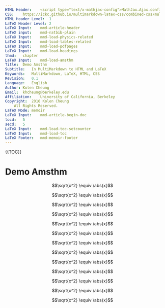 ```yaml
---
HTML Header:	<script type="text/x-mathjax-config">MathJax.Ajax.config.path.Contrib="https://cdn.mathjax.org/mathjax/contrib",MathJax.Hub.Register.StartupHook("TeX Jax Ready",function(){MathJax.Hub.Insert(MathJax.InputJax.TeX.Definitions.macros,{cancel:["Extension","cancel"],bcancel:["Extension","cancel"],xcancel:["Extension","cancel"],cancelto:["Extension","cancel"]})}),MathJax.Hub.Config({TeX:{equationNumbers:{autoNumber:"AMS"},extensions:["[Contrib]/physics/physics.js"]}});</script><script type="text/javascript" src="https://cdn.mathjax.org/mathjax/latest/MathJax.js?config=TeX-AMS_CHTML-full"></script>
CSS:	https://ickc.github.io/multimarkdown-latex-css/combined-css/multimarkdown-latex.css
HTML Header Level:	1
LaTeX Header Level:	2
LaTeX Input:	mmd-article-header
LaTeX input:	mmd-natbib-plain
LaTeX Input:	mmd-load-physics-related
LaTeX Input:	mmd-load-tables-related
LaTeX Input:	mmd-load-pdfpages
LaTeX Input:	mmd-load-headings
thmd:	chapter
LaTeX Input:	mmd-load-amsthm
Title:	Demo Amsthm
Subtitle:	In MultiMarkdown to HTML and LaTeX
Keywords:	MultiMarkdown, LaTeX, HTML, CSS
Revision:	0.1
Language:	English
Author:	Kolen Cheung
Email:	khcheung@berkeley.edu
Affiliation:	University of California, Berkeley
Copyright:	2016 Kolen Cheung  
 	All Rights Reserved.
LaTeX Mode:	memoir
LaTeX Input:	mmd-article-begin-doc
tocd:	5
secd:	5
LaTeX Input:	mmd-load-toc-setcounter
LaTeX Input:	mmd-load-toc
LaTeX Footer:	mmd-memoir-footer
---
```

<!-- \begin{comment} -->
{{TOC}}
<!-- \end{comment} -->

# Demo Amsthm #

<!-- \begin{theorem} --><div class="theorem">
$$\sqrt{x^2} \equiv \abs{x}$$
<!-- \end{theorem} --> </div>

<!-- \begin{lemma} --><div class="lemma">
$$\sqrt{x^2} \equiv \abs{x}$$
<!-- \end{lemma} --></div>

<!-- \begin{proposition} --><div class="proposition">
$$\sqrt{x^2} \equiv \abs{x}$$
<!-- \end{proposition} --></div>

<!-- \begin{corollary} --><div class="corollary">
$$\sqrt{x^2} \equiv \abs{x}$$
<!-- \end{corollary} --></div>

<!-- \begin{definition} --><div class="definition">
$$\sqrt{x^2} \equiv \abs{x}$$
<!-- \end{definition} --></div>

<!-- \begin{conjecture} --><div class="conjecture">
$$\sqrt{x^2} \equiv \abs{x}$$
<!-- \end{conjecture} --></div>

<!-- \begin{example} --><div class="example">
$$\sqrt{x^2} \equiv \abs{x}$$
<!-- \end{example} --></div>

<!-- \begin{postulate} --><div class="postulate">
$$\sqrt{x^2} \equiv \abs{x}$$
<!-- \end{postulate} --></div>

<!-- \begin{problem} --><div class="problem">
$$\sqrt{x^2} \equiv \abs{x}$$
<!-- \end{problem} --></div>

<!-- \begin{remark} --><div class="remark">
$$\sqrt{x^2} \equiv \abs{x}$$
<!-- \end{remark} --></div>

<!-- \begin{note} --><div class="note">
$$\sqrt{x^2} \equiv \abs{x}$$
<!-- \end{note} --></div>

<!-- \begin{case} --><div class="case">
$$\sqrt{x^2} \equiv \abs{x}$$
<!-- \end{case} --></div>

<!-- \begin{proof} --><div class="proof">
$$\sqrt{x^2} \equiv \abs{x}$$
<!-- \end{proof} --></div>